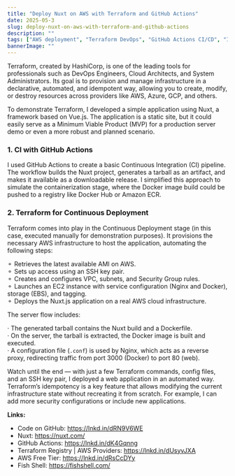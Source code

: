 ```yaml
---
title: "Deploy Nuxt on AWS with Terraform and GitHub Actions"
date: 2025-05-3
slug: deploy-nuxt-on-aws-with-terraform-and-github-actions
description: ""
tags: ["AWS deployment", "Terraform DevOps", "GitHub Actions CI/CD", "Infrastructure as Code", "Nuxt"]
bannerImage: ""
---
```


Terraform, created by HashiCorp, is one of the leading tools for professionals such as DevOps Engineers, Cloud Architects, and System Administrators. Its goal is to provision and manage infrastructure in a declarative, automated, and idempotent way, allowing you to create, modify, or destroy resources across providers like AWS, Azure, GCP, and others.

To demonstrate Terraform, I developed a simple application using Nuxt, a framework based on Vue.js. The application is a static site, but it could easily serve as a Minimum Viable Product (MVP) for a production server demo or even a more robust and planned scenario.

### 1. CI with GitHub Actions
I used GitHub Actions to create a basic Continuous Integration (CI) pipeline. The workflow builds the Nuxt project, generates a tarball as an artifact, and makes it available as a downloadable release. I simplified this approach to simulate the containerization stage, where the Docker image build could be pushed to a registry like Docker Hub or Amazon ECR.

### 2. Terraform for Continuous Deployment
Terraform comes into play in the Continuous Deployment stage (in this case, executed manually for demonstration purposes). It provisions the necessary AWS infrastructure to host the application, automating the following steps:

⚬ Retrieves the latest available AMI on AWS.  
⚬ Sets up access using an SSH key pair.  
⚬ Creates and configures VPC, subnets, and Security Group rules.  
⚬ Launches an EC2 instance with service configuration (Nginx and Docker), storage (EBS), and tagging.  
⚬ Deploys the Nuxt.js application on a real AWS cloud infrastructure.

The server flow includes:

· The generated tarball contains the Nuxt build and a Dockerfile.  
· On the server, the tarball is extracted, the Docker image is built and executed.  
· A configuration file (`.conf`) is used by Nginx, which acts as a reverse proxy, redirecting traffic from port 3000 (Docker) to port 80 (web).

Watch until the end — with just a few Terraform commands, config files, and an SSH key pair, I deployed a web application in an automated way. Terraform’s idempotency is a key feature that allows modifying the current infrastructure state without recreating it from scratch. For example, I can add more security configurations or include new applications.

**Links:**  
- Code on GitHub: https://lnkd.in/dRN9V6WE  
- Nuxt: https://nuxt.com/  
- GitHub Actions: https://lnkd.in/dK4Gqnng  
- Terraform Registry | AWS Providers: https://lnkd.in/dUsyvJXA  
- AWS Free Tier: https://lnkd.in/dRsCcDYy  
- Fish Shell: https://fishshell.com/

